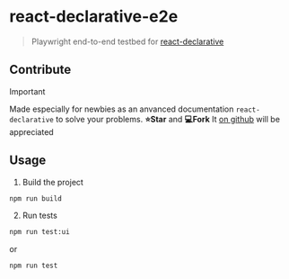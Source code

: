 # react-declarative-e2e

> Playwright end-to-end testbed for [react-declarative](https://github.com/react-declarative/react-declarative)

## Contribute

> [!IMPORTANT]
> Made especially for newbies as an anvanced documentation `react-declarative` to solve your problems. **⭐Star** and **💻Fork** It [on github](https://github.com/react-declarative/react-declarative) will be appreciated

## Usage

1. Build the project

```bash
npm run build
```

2. Run tests

```bash
npm run test:ui
```

or

```bash
npm run test
```
